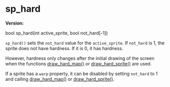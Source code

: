 # sp_hard

**Version:** <VersionInfo dink="" standalone />&nbsp;<VersionInfo freedink="" standalone />&nbsp;<VersionInfo dinkhd="" standalone />&nbsp;<VersionInfo yedink="" standalone />

<Prototype>bool sp_hard(int active_sprite, bool not_hard[-1])</Prototype>

`sp_hard()` sets the `not_hard` value for the `active_sprite`. If `not_hard` is 1, the sprite does not have hardness. If it is 0, it has hardness.

However, hardness only changes after the initial drawing of the screen when the functions [draw_hard_map()](./draw-hard-map.md) or [draw_hard_sprite()](./draw-hard-sprite.md) are used.

If a sprite has a `warp` property, it can be disabled by setting `not_hard` to 1 and calling [draw_hard_map()](./draw-hard-map.md) or [draw_hard_sprite()](./draw-hard-sprite.md).
